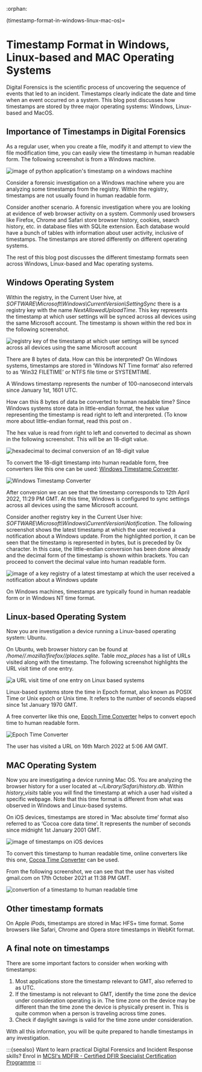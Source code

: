 :orphan:

(timestamp-format-in-windows-linux-mac-os)=

# Timestamp Format in Windows, Linux-based and MAC Operating Systems

Digital Forensics is the scientific process of uncovering the sequence of events that led to an incident. Timestamps clearly indicate the date and time when an event occurred on a system. This blog post discusses how timestamps are stored by three major operating systems: Windows, Linux-based and MacOS.

## Importance of Timestamps in Digital Forensics

As a regular user, when you create a file, modify it and attempt to view the file modification time, you can easily view the timestamp in human readable form. The following screenshot is from a Windows machine.

![image of python application's timestamp on a windows machine](images/ts_1.png)

Consider a forensic investigation on a Windows machine where you are analyzing some timestamps from the registry. Within the registry, timestamps are not usually found in human readable form.

Consider another scenario. A forensic investigation where you are looking at evidence of web browser activity on a system. Commonly used browsers like Firefox, Chrome and Safari store browser history, cookies, search history, etc. in database files with SQLite extension. Each database would have a bunch of tables with information about user activity, inclusive of timestamps. The timestamps are stored differently on different operating systems.

The rest of this blog post discusses the different timestamp formats seen across Windows, Linux-based and Mac operating systems.

## Windows Operating System

Within the registry, in the Current User hive, at _SOFTWARE\Microsoft\Windows\CurrentVersion\SettingSync_ there is a registry key with the name _NextAllowedUploadTime_. This key represents the timestamp at which user settings will be synced across all devices using the same Microsoft account. The timestamp is shown within the red box in the following screenshot.

![registry key of the timestamp at which user settings will be synced across all devices using the same Microsoft account](images/ts_2.png)

There are 8 bytes of data. How can this be interpreted? On Windows systems, timestamps are stored in ‘Windows NT Time format’ also referred to as ‘Win32 FILETIME’ or NTFS file time or SYSTEMTIME.

A Windows timestamp represents the number of 100-nanosecond intervals since January 1st, 1601 UTC.

How can this 8 bytes of data be converted to human readable time? Since Windows systems store data in little-endian format, the hex value representing the timestamp is read right to left and interpreted. (To know more about little-endian format, read this post on [](endian-systems-explained-little-endian-vs-big-endian).

The hex value is read from right to left and converted to decimal as shown in the following screenshot. This will be an 18-digit value.

![  hexadecimal to decimal conversion of an 18-digit value](images/ts_3.png)

To convert the 18-digit timestamp into human readable form, free converters like this one can be used: [Windows Timestamp Converter](https://www.epochconverter.com/ldap).

![Windows Timestamp Converter](images/ts_4.png)

After conversion we can see that the timestamp corresponds to 12th April 2022, 11:29 PM GMT. At this time, Windows is configured to sync settings across all devices using the same Microsoft account.

Consider another registry key in the Current User hive: _SOFTWARE\Microsoft\Windows\CurrentVersion\Notification_. The following screenshot shows the latest timestamp at which the user received a notification about a Windows update. From the highlighted portion, it can be seen that the timestamp is represented in bytes, but is preceded by 0x character. In this case, the little-endian conversion has been done already and the decimal form of the timestamp is shown within brackets. You can proceed to convert the decimal value into human readable form.

![image of a key registry of a latest timestamp at which the user received a notification about a Windows update](images/ts_5.png)

On Windows machines, timestamps are typically found in human readable form or in Windows NT time format.

## Linux-based Operating System

Now you are investigation a device running a Linux-based operating system: Ubuntu.

On Ubuntu, web browser history can be found at _/home/<user>/.mozilla/firefox/<profile>/places.sqlite_. Table _moz_places_ has a list of URLs visited along with the timestamp. The following screenshot highlights the URL visit time of one entry.

![  a URL visit time of one entry on Linux based systems](images/ts_6.png)

Linux-based systems store the time in Epoch format, also known as POSIX Time or Unix epoch or Unix time. It refers to the number of seconds elapsed since 1st January 1970 GMT.

A free converter like this one, [Epoch Time Converter](https://www.epochconverter.com/#tools) helps to convert epoch time to human readable form.

![Epoch Time Converter](images/ts_7.png)

The user has visited a URL on 16th March 2022 at 5:06 AM GMT.

## MAC Operating System

Now you are investigating a device running Mac OS. You are analyzing the browser history for a user located at _~/Library/Safari/history.db_. Within _history_visits_ table you will find the timestamp at which a user had visited a specific webpage. Note that this time format is different from what was observed in Windows and Linux-based systems.

On iOS devices, timestamps are stored in ‘Mac absolute time’ format also referred to as ‘Cocoa core data time’. It represents the number of seconds since midnight 1st January 2001 GMT.

![image of timestamps on iOS devices](images/ts_8.png)

To convert this timestamp to human readable time, online converters like this one, [Cocoa Time Converter](https://www.epochconverter.com/coredata) can be used.

From the following screenshot, we can see that the user has visited gmail.com on 17th October 2021 at 11:38 PM GMT.

![  convertion of a timestamp to human readable time](images/ts_9.png)

## Other timestamp formats

On Apple iPods, timestamps are stored in Mac HFS+ time format. Some browsers like Safari, Chrome and Opera store timestamps in WebKit format.

## A final note on timestamps

There are some important factors to consider when working with timestamps:

1. Most applications store the timestamp relevant to GMT, also referred to as UTC.
2. If the timestamp is not relevant to GMT, identify the time zone the device under consideration operating is in. The time zone on the device may be different than the time zone the device is physically present in. This is quite common when a person is traveling across time zones.
3. Check if daylight savings is valid for the time zone under consideration.

With all this information, you will be quite prepared to handle timestamps in any investigation.

:::{seealso}
Want to learn practical Digital Forensics and Incident Response skills? Enrol in [MCSI's MDFIR - Certified DFIR Specialist Certification Programme](https://www.mosse-institute.com/certifications/mdfir-certified-dfir-specialist.html)
:::
